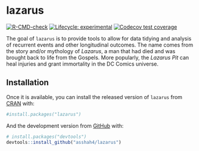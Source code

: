 
<!-- README.md is generated from README.Rmd. Please edit that file -->

# lazarus

<!-- badges: start -->

[![R-CMD-check](https://github.com/asshah4/lazarus/workflows/R-CMD-check/badge.svg)](https://github.com/asshah4/lazarus/actions)
[![Lifecycle:
experimental](https://img.shields.io/badge/lifecycle-experimental-orange.svg)](https://lifecycle.r-lib.org/articles/stages.html#experimental)
[![Codecov test
coverage](https://codecov.io/gh/asshah4/lazarus/branch/main/graph/badge.svg)](https://codecov.io/gh/asshah4/lazarus?branch=main)
<!-- badges: end -->

The goal of `lazarus` is to provide tools to allow for data tidying and
analysis of recurrent events and other longitudinal outcomes. The name
comes from the story and/or mythology of *Lazarus*, a man that had died
and was brought back to life from the Gospels. More popularly, the
*Lazarus Pit* can heal injuries and grant immortality in the DC Comics
universe.

## Installation

Once it is available, you can install the released version of `lazarus`
from [CRAN](https://CRAN.R-project.org) with:

``` r
#install.packages("lazarus")
```

And the development version from [GitHub](https://github.com/) with:

``` r
# install.packages("devtools")
devtools::install_github("asshah4/lazarus")
```
